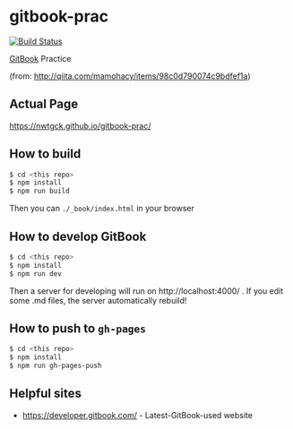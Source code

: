 # gitbook-prac
[![Build Status](https://travis-ci.com/nwtgck/gitbook-prac.svg?branch=master)](https://travis-ci.com/nwtgck/gitbook-prac)

[GitBook](https://www.gitbook.com/) Practice

(from: http://qiita.com/mamohacy/items/98c0d790074c9bdfef1a)

## Actual Page

https://nwtgck.github.io/gitbook-prac/

## How to build

```sh
$ cd <this repo>
$ npm install
$ npm run build
```

Then you can `./_book/index.html` in your browser

## How to develop GitBook

```sh
$ cd <this repo>
$ npm install
$ npm run dev
```

Then a server for developing will run on http://localhost:4000/ .
If you edit some .md files, the server automatically rebuild!

## How to push to `gh-pages`

```sh
$ cd <this repo>
$ npm install
$ npm run gh-pages-push
```


## Helpful sites

* https://developer.gitbook.com/ - Latest-GitBook-used website